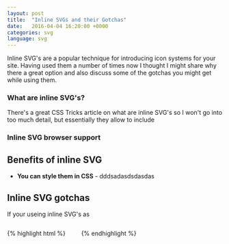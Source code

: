 ```yaml
---
layout: post
title:  "Inline SVGs and their Gotchas"
date:   2016-04-04 16:20:00 +0000
categories: svg
language: svg
---
```


Inline SVG's are a popular technique for introducing icon systems for your site. Having used them a number of times now I thought I might share why there a great option and also discuss some of the gotchas you might get while using them.

### What are inline SVG's?

There's a great CSS Tricks article on what are inline SVG's so I won't go into too much detail, but essentially they allow to include

### Inline SVG browser support



## Benefits of inline SVG

 - **You can style them in CSS** - dddsadasdsdasdas

## Inline SVG gotchas

If your useing inline SVG's as

{% highlight html %}
<svg xmlns="http://www.w3.org/2000/svg" xmlns:xlink="http://www.w3.org/1999/xlink" xmlns:sketch="http://www.bohemiancoding.com/sketch/ns" width="29px" height="28px" viewBox="0 0 29 28" version="1.1">
    <!-- Generator: Sketch 3.4.4 (17248) - http://www.bohemiancoding.com/sketch -->
    <title>blog2</title>
    <desc>Created with Sketch.</desc>
    <defs>
        <path id="path-1" d="M0,0.0249205703 L27.9904766,0.0249205703 L27.9904766,28 L0,28"/>
    </defs>
    <g id="Page-1" stroke="none" stroke-width="1" fill-rule="evenodd" sketch:type="MSPage">
        <g id="Desktop-HD-Copy-16" sketch:type="MSArtboardGroup" transform="translate(-555.000000, -4022.000000)">
            <g id="tiles" sketch:type="MSLayerGroup" transform="translate(-0.500000, 3997.000000)">
                <g id="blog2" transform="translate(556.000000, 25.000000)">
                    <g id="Group-3">
                        <mask id="mask-2" sketch:name="Clip 2">
                            <use xlink:href="#path-1"/>
                        </mask>
                        <g id="Clip-2"/>
                        <path d="M20.4531275,14.0346379 ..." id="Fill-1" sketch:type="MSShapeGroup" mask="url(#mask-2)"/>
                    </g>
                    <path d="M17.5979031,19.0413857 ..." id="Fill-4" sketch:type="MSShapeGroup"/>
                </g>
            </g>
        </g>
    </g>
</svg>
{% endhighlight %}
